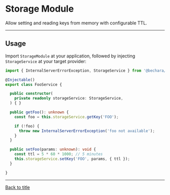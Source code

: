 # Storage Module

Allow setting and reading keys from memory with configurable TTL.

---

## Usage

Import `StorageModule` at your application, followed by injecting `StorageService` at your target provider:

```ts
import { InternalServerErrorException, StorageService } from '@bechara/nestjs-core';

@Injectable()
export class FooService {

  public constructor(
    private readonly storageService: StorageService,
  ) { }

  public getFoo(): unknown {
    const foo = this.storageService.getKey('FOO');

    if (!foo) {
      throw new InternalServerErrorException('foo not available');
    }
  }

  public setFoo(params: unknown): void {
    const ttl = 5 * 60 * 1000; // 5 minutes
    this.storageService.setKey('FOO', params, { ttl });
  }

}
```

---

[Back to title](../../README.md)
